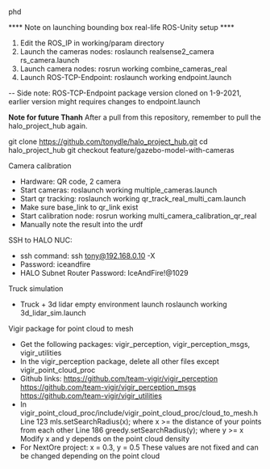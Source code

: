phd

**** Note on launching bounding box real-life ROS-Unity setup ****

1. Edit the ROS_IP in working/param directory
2. Launch the cameras nodes:  roslaunch realsense2_camera rs_camera.launch
3. Launch camera nodes:       rosrun working combine_cameras_real
4. Launch ROS-TCP-Endpoint:   roslaunch working endpoint.launch 

-- Side note: ROS-TCP-Endpoint package version cloned on 1-9-2021, earlier version might requires changes to endpoint.launch

**Note for future Thanh**
After a pull from this repository, remember to pull the halo_project_hub again.

git clone https://github.com/tonydle/halo_project_hub.git
cd halo_project_hub
git checkout feature/gazebo-model-with-cameras

Camera calibration
+ Hardware: QR code, 2 camera
+ Start cameras: 
    roslaunch working multiple_cameras.launch
+ Start qr tracking:
    roslaunch working qr_track_real_multi_cam.launch
+ Make sure base_link to qr_link exist
+ Start calibration node:
    rosrun working multi_camera_calibration_qr_real
+ Manually note the result into the urdf 

SSH to HALO NUC:
+ ssh command: 
    ssh tony@192.168.0.10 -X
+ Password: iceandfire
+ HALO Subnet Router Password:
    IceAndFire!@1029
    
Truck simulation
+ Truck + 3d lidar empty environment launch
    roslaunch working 3d_lidar_sim.launch

Vigir package for point cloud to mesh
+ Get the following packages: vigir_perception, vigir_perception_msgs, vigir_utilities
+ In the vigir_perception package, delete all other files except vigir_point_cloud_proc
+ Github links:
    https://github.com/team-vigir/vigir_perception
    https://github.com/team-vigir/vigir_perception_msgs
    https://github.com/team-vigir/vigir_utilities
+ In vigir_point_cloud_proc/include/vigir_point_cloud_proc/cloud_to_mesh.h
    Line 123 mls.setSearchRadius(x); where x >= the distance of your points from each other
    Line 186 greedy.setSearchRadius(y); where y >= x
    Modify x and y depends on the point cloud density
+ For NextOre project: 
    x = 0.3, y = 0.5
    These values are not fixed and can be changed depending on the point cloud
